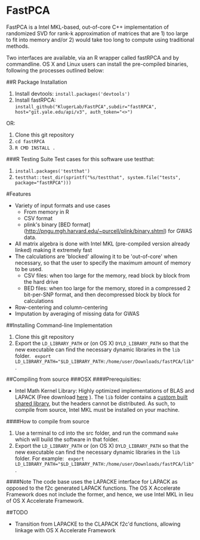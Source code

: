 # FastPCA
FastPCA is a Intel MKL-based, out-of-core C++ implementation of randomized
SVD for rank-k approximation of matrices that are 1) too large to fit into
memory and/or 2) would take too long to compute using traditional methods.

Two interfaces are available, via an R wrapper called fastRPCA and by
commandline.   OS X and Linux users can install the pre-compiled binaries,
following the processes outlined below:

##R Package Installation
1. Install devtools: `install.packages('devtools')`
2. Install fastRPCA: `install_github("KlugerLab/FastPCA",subdir="fastRPCA",
   host="git.yale.edu/api/v3", auth_token="<>")`

OR:

1.  Clone this git repository
2. `cd fastRPCA`
3. `R CMD INSTALL .`

###R Testing Suite
Test cases for this software use testthat:
1. `install.packages('testthat')`
2. `testthat::test_dir(sprintf("%s/testthat", system.file("tests", package="fastRPCA")))`

#Features
* Variety of input formats and use cases
  * From memory in R
  * CSV format
  * plink's binary [BED format] (http://pngu.mgh.harvard.edu/~purcell/plink/binary.shtml) for GWAS data. 
* All matrix algebra is done with Intel MKL (pre-compiled version already linked) making it extremely fast
* The calculations are 'blocked' allowing it to be 'out-of-core' when necessary, so that the user to specify the maximum amount of memory to be used.
  * CSV files: when too large for the memory, read block by block from the hard drive
  * BED files: when too large for the memory, stored in a compressed 2 bit-per-SNP format, and then decompressed block by block for calculations
* Row-centering and column-centering
* Imputation by averaging of missing data for GWAS



##Installing Command-line Implementation
1. Clone this git repository
2. Export the `LD_LIBRARY_PATH` or (on OS X)  `DYLD_LIBRARY_PATH` so that the new executable can find the
   necessary dynamic libraries in the `lib` folder.  ` export
LD_LIBRARY_PATH="$LD_LIBRARY_PATH:/home/user/Downloads/fastPCA/lib"`. 


##Compiling from source
###OSX
####Prerequisities:
* Intel Math Kernel Library: Highly optimized implementations of BLAS and LAPACK (Free download [here](https://software.intel.com/sites/campaigns/nest/) ).  The `lib` folder contains a [custom built shared library](https://software.intel.com/en-us/node/528690), but the headers cannot be distributed.  As such, to compile from source, Intel MKL must be installed on your machine.

####How to compile from source
1. Use a terminal to cd into the src folder, and run the command `make` which will build the software in that folder.
2. Export the `LD_LIBRARY_PATH` or (on OS X)  `DYLD_LIBRARY_PATH` so that the new executable can find the
   necessary dynamic libraries in the `lib` folder. For example:
  ` export LD_LIBRARY_PATH="$LD_LIBRARY_PATH:/home/user/Downloads/fastPCA/lib"`. 

####Note
The code base uses the LAPACKE interface for LAPACK as opposed to the f2c
generated LAPACK functions.  The OS X Accelerate Framework does not include the
former, and hence, we use Intel MKL in lieu of OS X Accelerate Framework. 

##TODO
* Transition from LAPACKE to the CLAPACK f2c'd functions, allowing linkage with OS X Accelerate Framework
